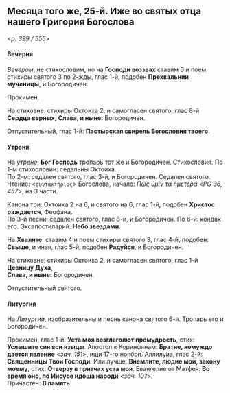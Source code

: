 
## Месяца того же, 25-й. Иже во святых отца нашего Григория Богослова  

<*p. 399 / 555*>

#### Вечерня

*Вечером*, не стихословим, но на **Господи воззвах** ставим 6 и поем стихиры святого 3 по 2-жды, глас 1-й, 
подобен **Прехвальнии мученицы**, и Богородичен.   

Прокимен. 

На стиховне: стихиры Октоиха 2, и самогласен святого, глас 8-й **Сердца верных**, 
**Слава, и ныне:** Богородичен.  

Отпустительный, глас 1-й: **Пастырская свирель Богословия твоего**. 

#### Утреня

На *утрене*, **Бог Господь** тропарь тот же и Богородичен. Стихословия. 
По 1-м стихословии: седальны Октоиха.  
По 2-м: седален святого, глас 3-й, и Богородичен. 
Седален святого. Чтение: <`συντακτήριος`> Богослова, начало: *Πῶς ὑμῖν τὰ ἡμετέρα* <*PG 36, 457*>, 
на 3 части. 

Канона три: Октоиха 2 на 6, и святого на 6, глас 1-й, подобен **Христос раждается**, Феофана.    
По 3-й песни: седален святого, глас 8-й, и Богородичен. 
По 6-й: кондак его.
Эксапостиларий: **Небо звездами**. 

На **Хвалите**: ставим 4 и поем стихиры святого 3, глас 4-й, подобен: **Свыше**, и иная, глас 5-й, 
подобен **Радуйся**, и Богородичен. 

На стиховне: стихиры Октоиха 2, и самогласен святого, глас 1-й **Цевницу Духа**,  
**Слава, и ныне:** Богородичен. 

Отпустительный святого. 

#### Литургия

На *Литургии*, изобразительны и песнь канона святого 6-я. 
Тропарь его и Богородичен. 

Прокимен, глас 1-й: **Уста моя возглаголют премудрость**, стих: **Услышите сия вси языцы**.
Апостол к Коринфянам: **Братие, комуждо дается явление** <*зач. 151*>, ищи [17-го ноября](../11_november/11_17_EUR.ru.md). 
Аллилуиа, глас 2-й: **Священницы Твои Господи**. 
Или лучше: **Внемлите, людие мои, закону моему**, стих: **Отверзу в притчах уста моя**. 
Евангелие от Матфея: **Во время оно, по Иисусе идоша народи** <*зач. 10?*>.  
Причастен: **В память**. 
